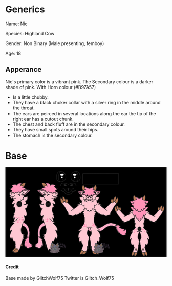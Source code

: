 # Generics

Name: Nic

Species: Highland Cow

Gender: Non Binary (Male presenting, femboy)

Age: 18

## Apperance

Nic's primary color is a vibrant pink. The Secondary colour is a darker shade of pink. With Horn colour (#B97A57)

- Is a little chubby.
- They have a black choker collar with a silver ring in the middle around the throat.
- The ears are peirced in several locations along the ear the tip of the right ear has a cutout chunk.
- The chest and back fluff are in the secondary colour.
- They have small spots around their hips.
- The stomach is the secondary colour.

<!-- Primary

<p style="width: 20px; height: 20px; background-color: #FFC7D2"></p>
Secondary
<p style="width: 20px; height: 20px; background-color:#FF93B8"></p>
Horns
<p style="width: 20px; height: 20px; background-color:#B97A57"></p>

## Personality:

## Background:

## Interests:

Computers

Hardware Engineering

Systems Level Development -->

# Base

![alt text](image-2.png)

#### Credit

Base made by GlitchWolf75
Twitter is Glitch_Wolf75
